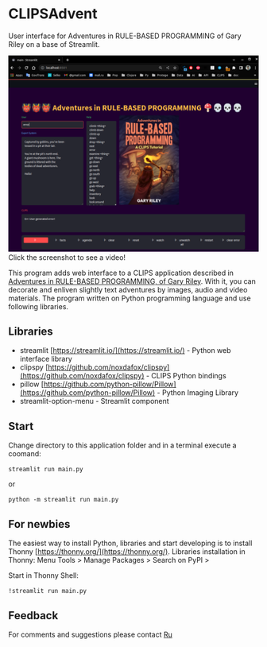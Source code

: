# CLIPSAdvent
User interface  for Adventures in RULE-BASED PROGRAMMING of Gary Riley on a base of Streamlit.

[![Watch the video](img/1.png)](https://www.youtube.com/watch?v=OICbo3Zu_jY)
Click the screenshot to see a video!

This program adds web interface to a CLIPS application described in [Adventures in RULE-BASED PROGRAMMING, of Gary Riley](https://clipsrules.net/airbp.html). With it, you can decorate and enliven slightly text adventures by images, audio and video materials.
The program written on Python programming language and use following libraries.
## Libraries
- streamlit [https://streamlit.io/](https://streamlit.io/) - Python web interface library
- clipspy [https://github.com/noxdafox/clipspy](https://github.com/noxdafox/clipspy) - CLIPS Python bindings
- pillow [https://github.com/python-pillow/Pillow](https://github.com/python-pillow/Pillow) - Python Imaging Library
- streamlit-option-menu []() - Streamlit component
## Start
Change directory to this application folder and in a terminal execute a coomand:
```bush
streamlit run main.py
```
or
```bush
python -m streamlit run main.py
```
## For newbies
The easiest way to install Python, libraries and start developing is to install Thonny [https://thonny.org/](https://thonny.org/).
Libraries installation in Thonny: Menu Tools > Manage Packages > Search on PyPI > <library name>

 Start in Thonny Shell:
```bush
!streamlit run main.py
```  
## Feedback
For comments and suggestions please contact [Ru](zspovenetsky@gmail.com)

